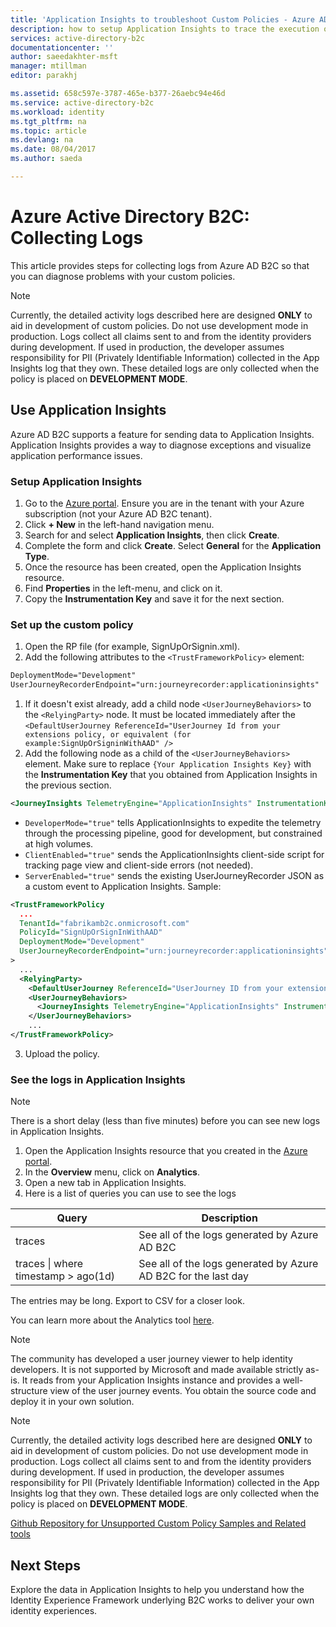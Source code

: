 ```yaml
---
title: 'Application Insights to troubleshoot Custom Policies - Azure AD B2C | Microsoft Docs'
description: how to setup Application Insights to trace the execution of custom policies
services: active-directory-b2c
documentationcenter: ''
author: saeedakhter-msft
manager: mtillman
editor: parakhj

ms.assetid: 658c597e-3787-465e-b377-26aebc94e46d
ms.service: active-directory-b2c
ms.workload: identity
ms.tgt_pltfrm: na
ms.topic: article
ms.devlang: na
ms.date: 08/04/2017
ms.author: saeda  

---
```


# Azure Active Directory B2C: Collecting Logs

This article provides steps for collecting logs from Azure AD B2C so that you can diagnose problems with your custom policies.

>[!NOTE]
>Currently, the detailed activity logs described here are designed **ONLY** to aid in development of custom policies. Do not use development mode  in production.  Logs collect all claims sent to and from the identity providers during development.  If used in production, the developer assumes responsibility for PII (Privately Identifiable Information) collected in the App Insights log that they own.  These detailed logs are only collected when the policy is placed on **DEVELOPMENT MODE**.


## Use Application Insights

Azure AD B2C supports a feature for sending data to Application Insights.  Application Insights provides a way to diagnose exceptions and visualize application performance issues.

### Setup Application Insights

1. Go to the [Azure portal](https://portal.azure.com). Ensure you are in the tenant with your Azure subscription (not your Azure AD B2C tenant).
1. Click **+ New** in the left-hand navigation menu.
1. Search for and select **Application Insights**, then click **Create**.
1. Complete the form and click **Create**. Select **General** for the **Application Type**.
1. Once the resource has been created, open the Application Insights resource.
1. Find **Properties** in the left-menu, and click on it.
1. Copy the **Instrumentation Key** and save it for the next section.

### Set up the custom policy

1. Open the RP file (for example, SignUpOrSignin.xml).
1. Add the following attributes to the `<TrustFrameworkPolicy>` element:

  ```XML
  DeploymentMode="Development"
  UserJourneyRecorderEndpoint="urn:journeyrecorder:applicationinsights"
  ```

1. If it doesn't exist already, add a child node `<UserJourneyBehaviors>` to the `<RelyingParty>` node. It must be located immediately after the `<DefaultUserJourney ReferenceId="UserJourney Id from your extensions policy, or equivalent (for example:SignUpOrSigninWithAAD" />`
2. Add the following node as a child of the `<UserJourneyBehaviors>` element. Make sure to replace `{Your Application Insights Key}` with the **Instrumentation Key** that you obtained from Application Insights in the previous section.

  ```XML
  <JourneyInsights TelemetryEngine="ApplicationInsights" InstrumentationKey="{Your Application Insights Key}" DeveloperMode="true" ClientEnabled="false" ServerEnabled="true" TelemetryVersion="1.0.0" />
  ```

  * `DeveloperMode="true"` tells ApplicationInsights to expedite the telemetry through the processing pipeline, good for development, but constrained at high volumes.
  * `ClientEnabled="true"` sends the ApplicationInsights client-side script for tracking page view and client-side errors (not needed).
  * `ServerEnabled="true"` sends the existing UserJourneyRecorder JSON as a custom event to Application Insights.
Sample:

  ```XML
  <TrustFrameworkPolicy
    ...
    TenantId="fabrikamb2c.onmicrosoft.com"
    PolicyId="SignUpOrSignInWithAAD"
    DeploymentMode="Development"
    UserJourneyRecorderEndpoint="urn:journeyrecorder:applicationinsights"
  >
    ...
    <RelyingParty>
      <DefaultUserJourney ReferenceId="UserJourney ID from your extensions policy, or equivalent (for example: SignUpOrSigninWithAzureAD)" />
      <UserJourneyBehaviors>
        <JourneyInsights TelemetryEngine="ApplicationInsights" InstrumentationKey="{Your Application Insights Key}" DeveloperMode="true" ClientEnabled="false" ServerEnabled="true" TelemetryVersion="1.0.0" />
      </UserJourneyBehaviors>
      ...
  </TrustFrameworkPolicy>
  ```

3. Upload the policy.

### See the logs in Application Insights

>[!NOTE]
> There is a short delay (less than five minutes) before you can see new logs in Application Insights.

1. Open the Application Insights resource that you created in the [Azure portal](https://portal.azure.com).
1. In the **Overview** menu, click on **Analytics**.
1. Open a new tab in Application Insights.
1. Here is a list of queries you can use to see the logs

| Query | Description |
|---------------------|--------------------|
traces | See all of the logs generated by Azure AD B2C |
traces \| where timestamp > ago(1d) | See all of the logs generated by Azure AD B2C for the last day

The entries may be long.  Export to CSV for a closer look.

You can learn more about the Analytics tool [here](https://docs.microsoft.com/azure/application-insights/app-insights-analytics).

>[!NOTE]
>The community has developed a user journey viewer to help identity developers.  It is not supported by Microsoft and made available strictly as-is.  It reads from your Application Insights instance and provides a well-structure view of the user journey events.  You obtain the source code and deploy it in your own solution.

>[!NOTE]
>Currently, the detailed activity logs described here are designed **ONLY** to aid in development of custom policies. Do not use development mode in production.  Logs collect all claims sent to and from the identity providers during development.  If used in production, the developer assumes responsibility for PII (Privately Identifiable Information) collected in the App Insights log that they own.  These detailed logs are only collected when the policy is placed on **DEVELOPMENT MODE**.

[Github Repository for Unsupported Custom Policy Samples and Related tools](https://github.com/Azure-Samples/active-directory-b2c-advanced-policies)



## Next Steps

Explore the data in Application Insights to help you understand how the Identity Experience Framework underlying B2C works to deliver your own identity experiences.

